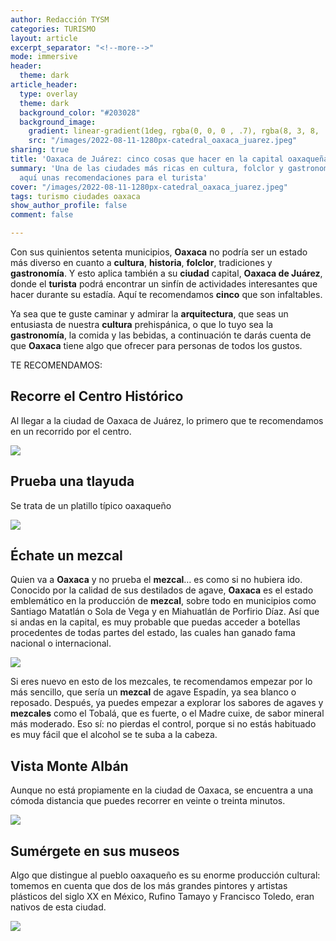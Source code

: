 ```yaml
---
author: Redacción TYSM
categories: TURISMO
layout: article
excerpt_separator: "<!--more-->"
mode: immersive
header:
  theme: dark
article_header:
  type: overlay
  theme: dark
  background_color: "#203028"
  background_image:
    gradient: linear-gradient(1deg, rgba(0, 0, 0 , .7), rgba(8, 3, 8, .9))
    src: "/images/2022-08-11-1280px-catedral_oaxaca_juarez.jpeg"
sharing: true
title: 'Oaxaca de Juárez: cinco cosas que hacer en la capital oaxaqueña'
summary: 'Una de las ciudades más ricas en cultura, folclor y gastronomía es Oaxaca:
  aquí unas recomendaciones para el turista'
cover: "/images/2022-08-11-1280px-catedral_oaxaca_juarez.jpeg"
tags: turismo ciudades oaxaca
show_author_profile: false
comment: false

---
```

Con sus quinientos setenta municipios, **Oaxaca** no podría ser un estado más diverso en cuanto a **cultura**, **historia**, **folclor**, tradiciones y **gastronomía**. Y esto aplica también a su **ciudad** capital, **Oaxaca de Juárez**, donde el **turista** podrá encontrar un sinfín de actividades interesantes que hacer durante su estadía. Aquí te recomendamos **cinco** que son infaltables.

Ya sea que te guste caminar y admirar la **arquitectura**, que seas un entusiasta de nuestra **cultura** prehispánica, o que lo tuyo sea la **gastronomía**, la comida y las bebidas, a continuación te darás cuenta de que **Oaxaca** tiene algo que ofrecer para personas de todos los gustos.

TE RECOMENDAMOS:

## Recorre el Centro Histórico

Al llegar a la ciudad de Oaxaca de Juárez, lo primero que te recomendamos en un recorrido por el centro. 

![](https://upload.wikimedia.org/wikipedia/commons/thumb/7/7b/RUTA_INDEPENDENCIA%2C_Centro%2C_Oaxaca%2C_Oax.%2C_Mexico_-_panoramio_%281%29.jpg/1024px-RUTA_INDEPENDENCIA%2C_Centro%2C_Oaxaca%2C_Oax.%2C_Mexico_-_panoramio_%281%29.jpg)

## Prueba una tlayuda

Se trata de un platillo típico oaxaqueño

![](https://upload.wikimedia.org/wikipedia/commons/thumb/8/82/TLAYUDA.jpg/1024px-TLAYUDA.jpg)

## Échate un mezcal

Quien va a **Oaxaca** y no prueba el **mezcal**… es como si no hubiera ido. Conocido por la calidad de sus destilados de agave, **Oaxaca** es el estado emblemático en la producción de **mezcal**, sobre todo en municipios como Santiago Matatlán o Sola de Vega y en Miahuatlán de Porfirio Díaz. Así que si andas en la capital, es muy probable que puedas acceder a botellas procedentes de todas partes del estado, las cuales han ganado fama nacional o internacional.

![](https://upload.wikimedia.org/wikipedia/commons/thumb/4/4b/Mezcal_y_naranja.jpg/1024px-Mezcal_y_naranja.jpg)

Si eres nuevo en esto de los mezcales, te recomendamos empezar por lo más sencillo, que sería un **mezcal** de agave Espadín, ya sea blanco o reposado. Después, ya puedes empezar a explorar los sabores de agaves y **mezcales** como el Tobalá, que es fuerte, o el Madre cuixe, de sabor mineral más moderado. Eso sí: no pierdas el control, porque si no estás habituado es muy fácil que el alcohol se te suba a la cabeza.

## Vista Monte Albán

Aunque no está propiamente en la ciudad de Oaxaca, se encuentra a una cómoda distancia que puedes recorrer en veinte o treinta minutos.

![](https://upload.wikimedia.org/wikipedia/commons/thumb/5/5e/Monte_Alban_temple_2006_08.JPG/1024px-Monte_Alban_temple_2006_08.JPG)

## Sumérgete en sus museos

Algo que distingue al pueblo oaxaqueño es su enorme producción cultural: tomemos en cuenta que dos de los más grandes pintores y artistas plásticos del siglo XX en México, Rufino Tamayo y Francisco Toledo, eran nativos de esta ciudad.

![](https://upload.wikimedia.org/wikipedia/commons/thumb/b/b2/Museo_Textil_de_Oaxaca_%28MTO%29.jpg/1024px-Museo_Textil_de_Oaxaca_%28MTO%29.jpg)